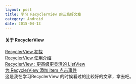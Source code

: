 ```yaml
---
layout: post
title: 学习 RecyclerView 的三篇好文章
category: Android
date: 2015-04-13
---   
```


#### 关于 RecyclerView   


[RecyclerView 初探](http://www.jcodecraeer.com/a/anzhuokaifa/androidkaifa/2015/0719/3201.html)   
[RecyclerView 使用介绍](http://jcodecraeer.com/a/anzhuokaifa/androidkaifa/2014/1118/2004.html)   
[RecyclerView : 更高级更灵活的 ListView](http://www.jcodecraeer.com/a/anzhuokaifa/androidkaifa/2014/0710/1631.html)   
[为 RecyclerView 添加 item 点击事件](http://www.jcodecraeer.com/a/anzhuokaifa/androidkaifa/2015/0327/2647.html)   
这是我在学习RecyclerView 的时候看过的比较好的文章，拿去吧。   
   
